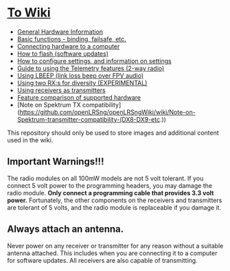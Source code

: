 # <a href="https://github.com/openLRSng/openLRSngWiki/wiki">To Wiki</A>

* [General Hardware Information](https://github.com/openLRSng/openLRSngWiki/wiki/Hardware-Guide)
* [Basic functions - binding, failsafe, etc.](https://github.com/openLRSng/openLRSngWiki/wiki/Basic-functions-guide)
* [Connecting hardware to a computer](https://github.com/openLRSng/openLRSngWiki/wiki/Connecting-to-a-computer)
* [How to flash (software updates)](https://github.com/openLRSng/openLRSngWiki/wiki/Flashing-Guide)
* [How to configure settings, and information on settings](https://github.com/openLRSng/openLRSngWiki/wiki/Settings-Guide)
* [Guide to using the Telemetry features (2-way radio)](https://github.com/openLRSng/openLRSngWiki/wiki/Telemetry-guide)
* [Using LBEEP (link loss beep over FPV audio)](https://github.com/openLRSng/openLRSngWiki/wiki/Using-the-LBEEP-feature)
* [Using two RX:s for diversity (EXPERIMENTAL)](https://github.com/openLRSng/openLRSngWiki/wiki/Diversity)
* [Using receivers as transmitters](https://github.com/openLRSng/openLRSngWiki/wiki/Using-Receiver-as-transmitter)
* [Feature comparison of supported hardware](https://github.com/openLRSng/openLRSngWiki/wiki/supported-hardware---feature-table)
* [Note on Spektrum TX compatibility] (https://github.com/openLRSng/openLRSngWiki/wiki/Note-on-Spektrum-transmitter-compatibility-(DX8-DX9-etc.))

This repository should only be used to store images and additional content used in the wiki.

Important Warnings!!!
---------------------

The radio modules on all 100mW models are not 5 volt tolerant. If you connect 5 volt power to the programming headers, you may damage the radio module. **Only connect a programming cable that provides 3.3 volt power.** Fortunately, the other components on the receivers and transmitters are tolerant of 5 volts, and the radio module is replaceable if you damage it.

Always attach an antenna.
-------------------------

Never power on any receiver or transmitter for any reason without a suitable antenna attached. This includes
when you are connecting it to a computer for software updates. All receivers are also capable of transmitting.
